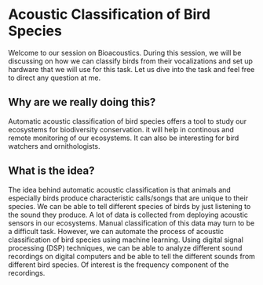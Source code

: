 # Acoustic Classification of Bird Species

Welcome to our session on Bioacoustics. During this session, we will be discussing on how we can classify birds from their vocalizations and set up hardware that we will use for this task. Let us dive into the task and feel free to direct any question at me.

## Why are we really doing this?

Automatic acoustic classification of bird species offers a tool to study our ecosystems for biodiversity conservation. it will help in continous and remote monitoring of our ecosystems. It can also be interesting for bird watchers and ornithologists. 

## What is the idea?

The idea behind automatic acoustic classification is that animals and especially birds produce characteristic calls/songs that are unique to their species. We can be able to tell different species of birds by just listening to the sound they produce. A lot of data is collected from deploying acoustic sensors in our ecosystems. Manual classification of this data may turn to be a difficult task. However, we can automate the process of acoustic classification of bird species using machine learning. Using digital signal processing (DSP) techniques, we can be able to analyze different sound recordings on digital computers and be able to tell the different sounds from different bird species. Of interest is the frequency component of the recordings.   
